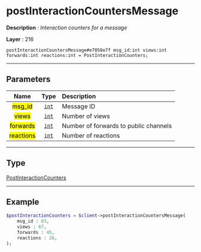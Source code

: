 # postInteractionCountersMessage

**Description** : *Interaction counters for a message*

**Layer** : 216

```tl
postInteractionCountersMessage#e7058e7f msg_id:int views:int forwards:int reactions:int = PostInteractionCounters;
```

---

## Parameters

| Name | Type | Description |
| :---: | :---: | :--- |
| <mark>msg_id</mark> | [`int`](type/int) | Message ID |
| <mark>views</mark> | [`int`](type/int) | Number of views |
| <mark>forwards</mark> | [`int`](type/int) | Number of forwards to public channels |
| <mark>reactions</mark> | [`int`](type/int) | Number of reactions |

---

## Type

[PostInteractionCounters](type/PostInteractionCounters)

---

## Example

```php
$postInteractionCounters = $client->postInteractionCountersMessage(
	msg_id : 83,
	views : 67,
	forwards : 45,
	reactions : 26,
);
```